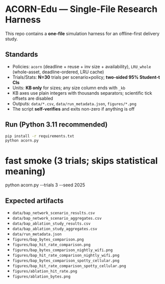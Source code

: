 # ACORN-Edu — Single-File Research Harness

This repo contains a **one-file** simulation harness for an offline-first delivery study.

## Standards
- Policies: `acorn` (deadline + reuse + inv size + availability), `LRU_whole` (whole-asset, deadline-ordered, LRU cache)
- Trials/Stats: **N=30** trials per scenario×policy; **two-sided 95% Student-t CIs**
- Units: **KB only** for sizes; any size column ends with `_kb`
- KB axes use plain integers with thousands separators; scientific tick offsets are disabled
- Outputs: `data/*.csv`, `data/run_metadata.json`, `figures/*.png`
- The script **self-verifies** and exits non-zero if anything is off

## Run (Python 3.11 recommended)
```bash
pip install -r requirements.txt
python acorn.py
```

# fast smoke (3 trials; skips statistical meaning)
python acorn.py --trials 3 --seed 2025

## Expected artifacts

* `data/bap_network_scenario_results.csv`
* `data/bap_network_scenario_aggregates.csv`
* `data/bap_ablation_study_results.csv`
* `data/bap_ablation_study_aggregates.csv`
* `data/run_metadata.json`
* `figures/bap_bytes_comparison.png`
* `figures/bap_hit_rate_comparison.png`
* `figures/bap_bytes_comparison_nightly_wifi.png`
* `figures/bap_hit_rate_comparison_nightly_wifi.png`
* `figures/bap_bytes_comparison_spotty_cellular.png`
* `figures/bap_hit_rate_comparison_spotty_cellular.png`
* `figures/ablation_hit_rate.png`
* `figures/ablation_bytes.png`